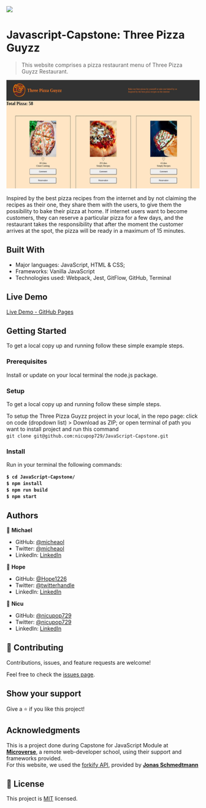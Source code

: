 ![](https://img.shields.io/badge/Microverse-blueviolet)

# Javascript-Capstone: Three Pizza Guyzz

> This website comprises a pizza restaurant menu of Three Pizza Guyzz Restaurant.

![screenshot](./src/assets/images/Three-Pizza-Guyzz.jpg)

Inspired by the best pizza recipes from the internet and by not claiming the recipes as their one, they share them with the users, to give them the possibility to bake their pizza at home.
If internet users want to become customers, they can reserve a particular pizza for a few days, and the restaurant takes the responsibility that after the moment the customer arrives at the spot, the pizza will be ready in a maximum of 15 minutes.

## Built With

- Major languages: JavaScript, HTML & CSS;
- Frameworks: Vanilla JavaScript
- Technologies used: Webpack, Jest, GitFlow, GitHub, Terminal

## Live Demo

[Live Demo - GitHub Pages](https://nicupop729.github.io/JavaScript-Capstone/)

## Getting Started

To get a local copy up and running follow these simple example steps.

### Prerequisites

Install or update on your local terminal the node.js package.

### Setup

To get a local copy up and running follow these simple steps.

To setup the Three Pizza Guyzz project in your local, in the repo page:
click on code (dropdown list) > Download as ZIP;
or open terminal of path you want to install project and run this command <br>
`git clone git@github.com:nicupop729/JavaScript-Capstone.git`

### Install

Run in your terminal the following commands:

**`$ cd JavaScript-Capstone/`**<br>
**`$ npm install`**<br>
**`$ npm run build`**<br>
**`$ npm start`**

## Authors

👤 **Michael**

- GitHub: [@micheaol](https://github.com/micheaol)
- Twitter: [@micheaol](https://twitter.com/micheaol)
- LinkedIn: [LinkedIn](https://linkedin.com/in/micheaol)

👤 **Hope**

- GitHub: [@Hope1226](https://github.com/Hope1226)
- Twitter: [@twitterhandle](https://twitter.com/twitterhandle)
- LinkedIn: [LinkedIn](https://linkedin.com/in/linkedinhandle)

👤 **Nicu**

- GitHub: [@nicupop729](https://github.com/nicupop729)
- Twitter: [@nicupop729](https://twitter.com/nicupop729)
- LinkedIn: [LinkedIn](https://www.linkedin.com/in/nicolae-pop/)

## 🤝 Contributing

Contributions, issues, and feature requests are welcome!

Feel free to check the [issues page](https://github.com/nicupop729/JavaScript-Capstone/issues).

## Show your support

Give a ⭐️ if you like this project!

## Acknowledgments

This is a project done during Capstone for JavaScript Module at **[Microverse](https://www.microverse.org/)**, a remote web-developer school, using their support and frameworks provided.<br>
For this website, we used the [forkify API](https://forkify-api.herokuapp.com/v2), provided by **[Jonas Schmedtmann](https://codingheroes.io/)**

## 📝 License

This project is [MIT](./MIT.md) licensed.
